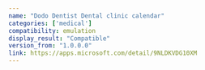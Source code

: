 ```yaml
---
name: "Dodo Dentist Dental clinic calendar"
categories: ['medical']
compatibility: emulation
display_result: "Compatible"
version_from: "1.0.0.0"
link: https://apps.microsoft.com/detail/9NLDKVDG10XM
---
```


